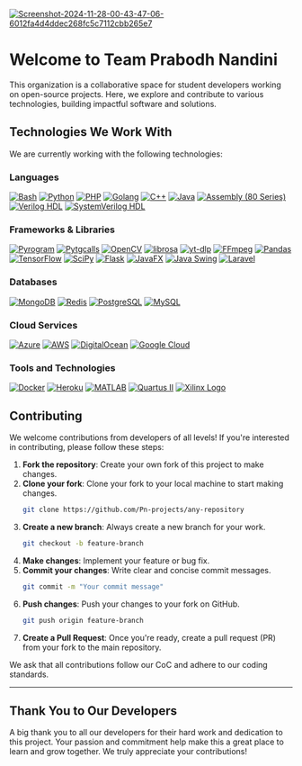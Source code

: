 <a href="https://ibb.co/qnDvSZk"><img src="https://i.ibb.co/xs2Nk4J/Screenshot-2024-11-28-00-43-47-06-6012fa4d4ddec268fc5c7112cbb265e7.jpg" alt="Screenshot-2024-11-28-00-43-47-06-6012fa4d4ddec268fc5c7112cbb265e7" border="0"></a>

# Welcome to Team Prabodh Nandini

This organization is a collaborative space for student developers working on open-source projects. Here, we explore and contribute to various technologies, building impactful software and solutions.

## Technologies We Work With

We are currently working with the following technologies:

### Languages
[![Bash](https://img.shields.io/badge/Bash-4EAA25?style=flat-square&logo=bash&logoColor=white)](https://www.gnu.org/software/bash/)
[![Python](https://img.shields.io/badge/Python-3776AB?style=flat-square&logo=python&logoColor=white)](https://www.python.org/)
[![PHP](https://img.shields.io/badge/PHP-777BB4?style=flat-square&logo=php&logoColor=white)](https://www.php.net/)
[![Golang](https://img.shields.io/badge/Go-00ADD8?style=flat-square&logo=go&logoColor=white)](https://golang.org/)
[![C++](https://img.shields.io/badge/C%2B%2B-00599C?style=flat-square&logo=c%2B%2B&logoColor=white)](https://isocpp.org/)
[![Java](https://img.shields.io/badge/Java-007396?style=flat-square&logo=java&logoColor=white)](https://www.java.com/)
[![Assembly (80 Series)](https://img.shields.io/badge/Assembly%20(80%20Series)-007ACC?logo=assembly&logoColor=white)](https://en.wikipedia.org/wiki/Assembly_language)
[![Verilog HDL](https://img.shields.io/badge/Verilog%20HDL-8E2D25?logo=verilog&logoColor=white)](https://en.wikipedia.org/wiki/Verilog)
[![SystemVerilog HDL](https://img.shields.io/badge/SystemVerilog%20HDL-FF6600?logo=systemverilog&logoColor=white)](https://en.wikipedia.org/wiki/SystemVerilog)

### Frameworks & Libraries
[![Pyrogram](https://img.shields.io/badge/Pyrogram-1e2a47?style=flat-square&logo=python&logoColor=white)](https://docs.pyrogram.org/)
[![Pytgcalls](https://img.shields.io/badge/Pytgcalls-000000?style=flat-square&logo=python&logoColor=white)](https://github.com/pytgcalls/pytgcalls)
[![OpenCV](https://img.shields.io/badge/OpenCV-5C3EE8?logo=opencv&logoColor=white)](https://opencv.org/)
[![librosa](https://img.shields.io/badge/librosa-8A2BE2?logo=python&logoColor=white)](https://librosa.org/)
[![yt-dlp](https://img.shields.io/badge/yt--dlp-FF0000?logo=youtube&logoColor=white)](https://github.com/yt-dlp/yt-dlp)
[![FFmpeg](https://img.shields.io/badge/FFmpeg-007808?logo=ffmpeg&logoColor=white)](https://ffmpeg.org/)
[![Pandas](https://img.shields.io/badge/Pandas-150458?logo=pandas&logoColor=white)](https://pandas.pydata.org/)
[![TensorFlow](https://img.shields.io/badge/TensorFlow-FF6F00?logo=tensorflow&logoColor=white)](https://www.tensorflow.org/)
[![SciPy](https://img.shields.io/badge/SciPy-8CAAE6?logo=scipy&logoColor=white)](https://scipy.org/)
[![Flask](https://img.shields.io/badge/Flask-000000?logo=Flask&logoColor=white&style=for-the-badge)](https://flask.palletsprojects.com/)
[![JavaFX](https://img.shields.io/badge/JavaFX-007396?logo=java&logoColor=white&style=for-the-badge)](https://openjfx.io/)
[![Java Swing](https://img.shields.io/badge/Java_Swing-5382a1?logo=java&logoColor=white&style=for-the-badge)](https://docs.oracle.com/javase/8/docs/technotes/guides/swing/)
[![Laravel](https://img.shields.io/badge/Laravel-v10-FF2D20?logo=laravel&logoColor=white&style=for-the-badge)](https://laravel.com/)

### Databases
[![MongoDB](https://img.shields.io/badge/MongoDB-47A248?style=flat-square&logo=mongodb&logoColor=white)](https://www.mongodb.com/)
[![Redis](https://img.shields.io/badge/Redis-DC382D?style=flat-square&logo=redis&logoColor=white)](https://redis.io/)
[![PostgreSQL](https://img.shields.io/badge/PostgreSQL-336791?logo=postgresql&logoColor=white)](https://www.postgresql.org/)
[![MySQL](https://img.shields.io/badge/MySQL-4479A1?logo=mysql&logoColor=white)](https://www.mysql.com/)

### Cloud Services
[![Azure](https://img.shields.io/badge/Azure-0089D6?style=flat-square&logo=azure&logoColor=white)](https://azure.microsoft.com/)
[![AWS](https://img.shields.io/badge/AWS-232F3E?style=flat-square&logo=amazonaws&logoColor=white)](https://aws.amazon.com/)
[![DigitalOcean](https://img.shields.io/badge/DigitalOcean-0080FF?logo=digitalocean&logoColor=white)](https://www.digitalocean.com/)
[![Google Cloud](https://img.shields.io/badge/Google%20Cloud-4285F4?logo=google-cloud&logoColor=white)](https://cloud.google.com/)

### Tools and Technologies
[![Docker](https://img.shields.io/badge/Docker-2496ED?logo=docker&logoColor=white)](https://www.docker.com/)
[![Heroku](https://img.shields.io/badge/Heroku-430098?logo=heroku&logoColor=white)](https://www.heroku.com/)
[![MATLAB](https://img.shields.io/badge/MATLAB-0076A8?logo=mathworks&logoColor=white)](https://www.mathworks.com/products/matlab.html)
[![Quartus II](https://img.shields.io/badge/Quartus%20II-0071C5?logo=intel&logoColor=white)](https://www.intel.com/content/www/us/en/software/programmable/quartus-prime/overview.html)
[![Xilinx Logo](https://www.xilinx.com/content/dam/xilinx/logo/xilinx-logo.svg)](https://www.xilinx.com)

 



## Contributing

We welcome contributions from developers of all levels! If you're interested in contributing, please follow these steps:

1. **Fork the repository**: Create your own fork of this project to make changes.
2. **Clone your fork**: Clone your fork to your local machine to start making changes.
    ```bash
    git clone https://github.com/Pn-projects/any-repository
    ```
3. **Create a new branch**: Always create a new branch for your work.
    ```bash
    git checkout -b feature-branch
    ```
4. **Make changes**: Implement your feature or bug fix.
5. **Commit your changes**: Write clear and concise commit messages.
    ```bash
    git commit -m "Your commit message"
    ```
6. **Push changes**: Push your changes to your fork on GitHub.
    ```bash
    git push origin feature-branch
    ```
7. **Create a Pull Request**: Once you're ready, create a pull request (PR) from your fork to the main repository.

We ask that all contributions follow our CoC and adhere to our coding standards.

---

## Thank You to Our Developers

A big thank you to all our developers for their hard work and dedication to this project. Your passion and commitment help make this a great place to learn and grow together. We truly appreciate your contributions!


